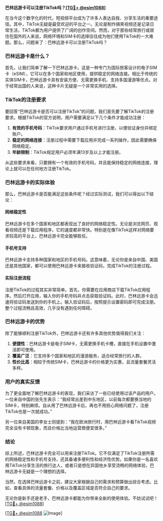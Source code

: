 **巴林远游卡可以注册TikTok吗？[[TG💪+ @esim1088](https://t.me/s/esim1088)]**

在当今这个数字化的时代，短视频平台成为了许多人表达自我、分享生活的重要途径。其中，TikTok无疑是最受欢迎的平台之一。无论是制作搞笑视频还是记录日常生活，TikTok都为用户提供了广阔的创作空间。然而，对于那些经常旅行或居住在国外的人来说，网络环境和SIM卡的选择往往成为他们使用TikTok的一大难题。那么，问题来了：巴林远游卡可以注册TikTok吗？

### 巴林远游卡是什么？

首先，让我们简单了解一下巴林远游卡。这是一种专门为国际旅客设计的电子SIM卡（eSIM），它可以在多个国家和地区使用，提供稳定的网络连接。相比于传统的实体SIM卡，巴林远游卡具有安装方便、无需更换手机、支持多国漫游等优点。对于经常出国的人来说，这种卡片无疑是一个非常实用的选择。

### TikTok的注册要求

要回答“巴林远游卡是否可以注册TikTok”的问题，我们首先要了解TikTok的注册要求。根据TikTok的官方说明，用户需要满足以下几个条件才能成功注册：

1. **有效的手机号码**：TikTok要求用户通过手机号进行注册，以便验证身份并绑定账户。
2. **稳定的网络连接**：注册过程中需要下载应用并完成一系列操作，因此需要确保网络稳定。
3. **年龄限制**：TikTok规定用户必须年满13岁及以上才能注册。

从这些要求来看，只要拥有一个有效的手机号码，并且能保持稳定的网络连接，理论上就可以在任何地方注册TikTok。

### 巴林远游卡的实际体验

那么，巴林远游卡是否能满足这些条件呢？经过实际测试，我们可以得出以下结论：

#### 网络稳定性

巴林远游卡在多个国家和地区都表现出了良好的网络稳定性。无论是浏览网页、观看视频还是下载应用程序，它的速度都非常快。特别是在像TikTok这样对网络要求较高的平台上，巴林远游卡完全能够胜任。

#### 手机号支持

巴林远游卡支持多种国家和地区的手机号码。这意味着，无论你是来自中国、美国还是其他国家，都可以使用巴林远游卡来接收验证码，完成TikTok的注册过程。

#### 实际注册流程

注册TikTok的过程其实非常简单。首先，你需要在应用商店下载TikTok应用程序。然后打开应用，输入你的手机号码并点击获取验证码。此时，巴林远游卡会迅速将验证码发送到你的手机上。输入验证码后，按照提示设置密码即可完成注册。整个过程流畅且高效，几乎没有遇到任何障碍。

### 巴林远游卡的优势

除了能够顺利注册TikTok外，巴林远游卡还有许多其他优势值得我们关注：

1. **便捷性**：巴林远游卡是电子SIM卡，无需更换手机卡槽，直接在手机设置中激活即可使用。
2. **覆盖广泛**：它支持多个国家和地区的漫游服务，适合经常旅行的人群。
3. **性价比高**：相较于传统SIM卡，巴林远游卡的价格更为实惠，且流量套餐灵活多样。

### 用户的真实反馈

为了更全面地了解巴林远游卡的表现，我们采访了一些已经使用过该产品的用户。一位来自中国的张先生表示：“我经常出差到中东地区，以前每次都要换当地的SIM卡，特别麻烦。自从用了巴林远游卡后，再也不用担心网络问题了，注册TikTok也是一次就成功。”

另一位来自美国的李女士则提到：“我在欧洲旅行时，用巴林远游卡看TikTok视频完全没有卡顿现象，而且价格比当地运营商便宜很多。”

### 结论

综上所述，巴林远游卡完全可以用来注册TikTok。它不仅满足了TikTok注册所需的网络稳定性和手机号支持，还具备诸多便利性和经济性优势。如果你是一名喜欢用TikTok分享生活的旅行达人，或者只是想在异国他乡享受流畅的网络体验，巴林远游卡无疑是一个理想的选择。

当然，在选择巴林远游卡之前，建议大家根据自己的需求和预算做出综合考虑。比如，查看具体的流量套餐、价格以及覆盖区域是否符合自己的要求。

无论你是新手还是老手，巴林远游卡都能为你带来全新的使用体验。不妨试试吧！[[TG💪+ @esim1088](https://t.me/s/esim1088)]

[[TG💪+ @esim1088](https://t.me/s/esim1088) ![Image](https://i.postimg.cc/4NQfJmqS/Snipaste-2025-05-13-00-14-12.png)]